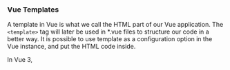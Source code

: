 ### Vue Templates

A template in Vue is what we call the HTML part of our Vue application. 
The `<template>` tag will later be used in *.vue files to structure our code in a better way.
It is possible to use template as a configuration option in the Vue instance, and put the HTML code inside.


In Vue 3, <template> is a special HTML-like element used to define the structure of a Vue component's UI. It acts as a container for the component’s markup and is essential in Vue’s Single File Components (SFCs) or inside inline component definitions.

Key Points About <template> in Vue 3:</br>

**1. Encapsulation of Markup:**
The <template> section contains the HTML structure of the component.
It is not rendered as an actual DOM element in the output.

**2. Reactivity & Binding:**
It can contain Vue directives like `v-bind, v-for, v-if`, etc.
It can dynamically render data using `{{ }} (interpolation)`.

**3. Scoped to the Component:**
Unlike regular HTML, elements inside <template> are reactive and belong only to the component they are defined in.

**4. Multiple Root Elements (Vue 3 Feature):**
Vue 3 allows multiple root elements inside <template>, unlike Vue 2 which required a single root element.


&nbsp;</br>
Example of a <template> in a Vue 3 Component:

``` js
<template>
  <div>
    <h1>{{ title }}</h1>
    <p>{{ description }}</p>
  </div>
</template>

<script>
export default {
  data() {
    return {
      title: "Hey, my component is in Vue 3",
      description: "Vue 3 allows multiple root elements!"
    };
  }
};
</script>

<style scoped>
h1 {
  color: dodgerblue;
}
</style>
```

